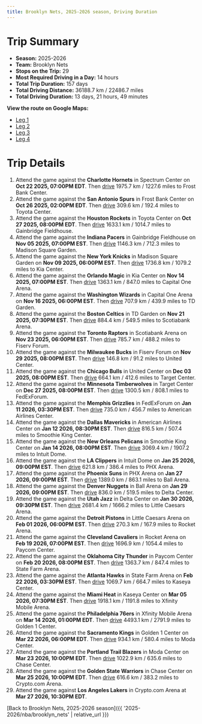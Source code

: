 ```yaml
---
title: Brooklyn Nets, 2025-2026 season, Driving Duration
---
```


# Trip Summary
- **Season:** 2025-2026
- **Team:** Brooklyn Nets
- **Stops on the Trip:** 29
- **Most Required Driving in a Day:** 14 hours
- **Total Trip Duration:** 157 days
- **Total Driving Distance:** 36188.7 km / 22486.7 miles
- **Total Driving Duration:** 13 days, 21 hours, 49 minutes

**View the route on Google Maps:**
- [Leg 1](https://www.google.com/maps/dir/Spectrum+Center+Charlotte+NC/Frost+Bank+Center+San+Antonio+TX/Toyota+Center+Houston+TX/Gainbridge+Fieldhouse+Indianapolis+IN/Madison+Square+Garden+New+York+NY/Kia+Center+Orlando+FL/Capital+One+Arena+Washington+DC/TD+Garden+Boston+MA/Scotiabank+Arena+Toronto+ON/Fiserv+Forum+Milwaukee+WI)
- [Leg 2](https://www.google.com/maps/dir/Fiserv+Forum+Milwaukee+WI/United+Center+Chicago+IL/Target+Center+Minneapolis+MN/FedExForum+Memphis+TN/American+Airlines+Center+Dallas+TX/Smoothie+King+Center+New+Orleans+LA/Intuit+Dome+Inglewood+CA/PHX+Arena+Phoenix+AZ/Ball+Arena+Denver+CO/Delta+Center+Salt+Lake+City+UT)
- [Leg 3](https://www.google.com/maps/dir/Delta+Center+Salt+Lake+City+UT/Little+Caesars+Arena+Detroit+MI/Rocket+Arena+Cleveland+OH/Paycom+Center+Oklahoma+City+OK/State+Farm+Arena+Atlanta+GA/Kaseya+Center+Miami+FL/Xfinity+Mobile+Arena+Philadelphia+PA/Golden+1+Center+Sacramento+CA/Moda+Center+Portland+OR/Chase+Center+San+Francisco+CA)
- [Leg 4](https://www.google.com/maps/dir/Chase+Center+San+Francisco+CA/Crypto.com+Arena+Los+Angeles+CA)

# Trip Details
1. Attend the game against the **Charlotte Hornets** in Spectrum Center on **Oct 22 2025, 07:00PM EDT**. Then [drive](https://www.google.com/maps/dir/Spectrum+Center+Charlotte+NC/Frost+Bank+Center+San+Antonio+TX) 1975.7 km / 1227.6 miles to Frost Bank Center.
2. Attend the game against the **San Antonio Spurs** in Frost Bank Center on **Oct 26 2025, 02:00PM EDT**. Then [drive](https://www.google.com/maps/dir/Frost+Bank+Center+San+Antonio+TX/Toyota+Center+Houston+TX) 309.6 km / 192.4 miles to Toyota Center.
3. Attend the game against the **Houston Rockets** in Toyota Center on **Oct 27 2025, 08:00PM EDT**. Then [drive](https://www.google.com/maps/dir/Toyota+Center+Houston+TX/Gainbridge+Fieldhouse+Indianapolis+IN) 1633.1 km / 1014.7 miles to Gainbridge Fieldhouse.
4. Attend the game against the **Indiana Pacers** in Gainbridge Fieldhouse on **Nov 05 2025, 07:00PM EST**. Then [drive](https://www.google.com/maps/dir/Gainbridge+Fieldhouse+Indianapolis+IN/Madison+Square+Garden+New+York+NY) 1146.3 km / 712.3 miles to Madison Square Garden.
5. Attend the game against the **New York Knicks** in Madison Square Garden on **Nov 09 2025, 06:00PM EST**. Then [drive](https://www.google.com/maps/dir/Madison+Square+Garden+New+York+NY/Kia+Center+Orlando+FL) 1736.8 km / 1079.2 miles to Kia Center.
6. Attend the game against the **Orlando Magic** in Kia Center on **Nov 14 2025, 07:00PM EST**. Then [drive](https://www.google.com/maps/dir/Kia+Center+Orlando+FL/Capital+One+Arena+Washington+DC) 1363.1 km / 847.0 miles to Capital One Arena.
7. Attend the game against the **Washington Wizards** in Capital One Arena on **Nov 16 2025, 06:00PM EST**. Then [drive](https://www.google.com/maps/dir/Capital+One+Arena+Washington+DC/TD+Garden+Boston+MA) 707.9 km / 439.9 miles to TD Garden.
8. Attend the game against the **Boston Celtics** in TD Garden on **Nov 21 2025, 07:30PM EST**. Then [drive](https://www.google.com/maps/dir/TD+Garden+Boston+MA/Scotiabank+Arena+Toronto+ON) 884.4 km / 549.5 miles to Scotiabank Arena.
9. Attend the game against the **Toronto Raptors** in Scotiabank Arena on **Nov 23 2025, 06:00PM EST**. Then [drive](https://www.google.com/maps/dir/Scotiabank+Arena+Toronto+ON/Fiserv+Forum+Milwaukee+WI) 785.7 km / 488.2 miles to Fiserv Forum.
10. Attend the game against the **Milwaukee Bucks** in Fiserv Forum on **Nov 29 2025, 08:00PM EST**. Then [drive](https://www.google.com/maps/dir/Fiserv+Forum+Milwaukee+WI/United+Center+Chicago+IL) 146.8 km / 91.2 miles to United Center.
11. Attend the game against the **Chicago Bulls** in United Center on **Dec 03 2025, 08:00PM EST**. Then [drive](https://www.google.com/maps/dir/United+Center+Chicago+IL/Target+Center+Minneapolis+MN) 664.1 km / 412.6 miles to Target Center.
12. Attend the game against the **Minnesota Timberwolves** in Target Center on **Dec 27 2025, 08:00PM EST**. Then [drive](https://www.google.com/maps/dir/Target+Center+Minneapolis+MN/FedExForum+Memphis+TN) 1300.5 km / 808.1 miles to FedExForum.
13. Attend the game against the **Memphis Grizzlies** in FedExForum on **Jan 11 2026, 03:30PM EST**. Then [drive](https://www.google.com/maps/dir/FedExForum+Memphis+TN/American+Airlines+Center+Dallas+TX) 735.0 km / 456.7 miles to American Airlines Center.
14. Attend the game against the **Dallas Mavericks** in American Airlines Center on **Jan 12 2026, 08:30PM EST**. Then [drive](https://www.google.com/maps/dir/American+Airlines+Center+Dallas+TX/Smoothie+King+Center+New+Orleans+LA) 816.5 km / 507.4 miles to Smoothie King Center.
15. Attend the game against the **New Orleans Pelicans** in Smoothie King Center on **Jan 14 2026, 08:00PM EST**. Then [drive](https://www.google.com/maps/dir/Smoothie+King+Center+New+Orleans+LA/Intuit+Dome+Inglewood+CA) 3069.4 km / 1907.2 miles to Intuit Dome.
16. Attend the game against the **LA Clippers** in Intuit Dome on **Jan 25 2026, 09:00PM EST**. Then [drive](https://www.google.com/maps/dir/Intuit+Dome+Inglewood+CA/PHX+Arena+Phoenix+AZ) 621.8 km / 386.4 miles to PHX Arena.
17. Attend the game against the **Phoenix Suns** in PHX Arena on **Jan 27 2026, 09:00PM EST**. Then [drive](https://www.google.com/maps/dir/PHX+Arena+Phoenix+AZ/Ball+Arena+Denver+CO) 1389.0 km / 863.1 miles to Ball Arena.
18. Attend the game against the **Denver Nuggets** in Ball Arena on **Jan 29 2026, 09:00PM EST**. Then [drive](https://www.google.com/maps/dir/Ball+Arena+Denver+CO/Delta+Center+Salt+Lake+City+UT) 836.0 km / 519.5 miles to Delta Center.
19. Attend the game against the **Utah Jazz** in Delta Center on **Jan 30 2026, 09:30PM EST**. Then [drive](https://www.google.com/maps/dir/Delta+Center+Salt+Lake+City+UT/Little+Caesars+Arena+Detroit+MI) 2681.4 km / 1666.2 miles to Little Caesars Arena.
20. Attend the game against the **Detroit Pistons** in Little Caesars Arena on **Feb 01 2026, 06:00PM EST**. Then [drive](https://www.google.com/maps/dir/Little+Caesars+Arena+Detroit+MI/Rocket+Arena+Cleveland+OH) 270.3 km / 167.9 miles to Rocket Arena.
21. Attend the game against the **Cleveland Cavaliers** in Rocket Arena on **Feb 19 2026, 07:00PM EST**. Then [drive](https://www.google.com/maps/dir/Rocket+Arena+Cleveland+OH/Paycom+Center+Oklahoma+City+OK) 1696.9 km / 1054.4 miles to Paycom Center.
22. Attend the game against the **Oklahoma City Thunder** in Paycom Center on **Feb 20 2026, 08:00PM EST**. Then [drive](https://www.google.com/maps/dir/Paycom+Center+Oklahoma+City+OK/State+Farm+Arena+Atlanta+GA) 1363.7 km / 847.4 miles to State Farm Arena.
23. Attend the game against the **Atlanta Hawks** in State Farm Arena on **Feb 22 2026, 03:30PM EST**. Then [drive](https://www.google.com/maps/dir/State+Farm+Arena+Atlanta+GA/Kaseya+Center+Miami+FL) 1069.7 km / 664.7 miles to Kaseya Center.
24. Attend the game against the **Miami Heat** in Kaseya Center on **Mar 05 2026, 07:30PM EST**. Then [drive](https://www.google.com/maps/dir/Kaseya+Center+Miami+FL/Xfinity+Mobile+Arena+Philadelphia+PA) 1918.1 km / 1191.8 miles to Xfinity Mobile Arena.
25. Attend the game against the **Philadelphia 76ers** in Xfinity Mobile Arena on **Mar 14 2026, 01:00PM EDT**. Then [drive](https://www.google.com/maps/dir/Xfinity+Mobile+Arena+Philadelphia+PA/Golden+1+Center+Sacramento+CA) 4493.1 km / 2791.9 miles to Golden 1 Center.
26. Attend the game against the **Sacramento Kings** in Golden 1 Center on **Mar 22 2026, 06:00PM EDT**. Then [drive](https://www.google.com/maps/dir/Golden+1+Center+Sacramento+CA/Moda+Center+Portland+OR) 934.1 km / 580.4 miles to Moda Center.
27. Attend the game against the **Portland Trail Blazers** in Moda Center on **Mar 23 2026, 10:00PM EDT**. Then [drive](https://www.google.com/maps/dir/Moda+Center+Portland+OR/Chase+Center+San+Francisco+CA) 1022.9 km / 635.6 miles to Chase Center.
28. Attend the game against the **Golden State Warriors** in Chase Center on **Mar 25 2026, 10:00PM EDT**. Then [drive](https://www.google.com/maps/dir/Chase+Center+San+Francisco+CA/Crypto.com+Arena+Los+Angeles+CA) 616.6 km / 383.2 miles to Crypto.com Arena.
29. Attend the game against **Los Angeles Lakers** in Crypto.com Arena at **Mar 27 2026, 10:30PM EDT**.

[Back to Brooklyn Nets, 2025-2026 season]({{ '2025-2026/nba/brooklyn_nets' | relative_url }})
